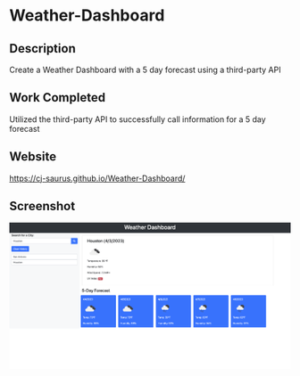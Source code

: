 # Weather-Dashboard

## Description

Create a Weather Dashboard with a 5 day forecast using a third-party API

## Work Completed

Utilized the third-party API to successfully call information for a 5 day forecast


## Website

https://cj-saurus.github.io/Weather-Dashboard/

## Screenshot

<img src="./assets/images/Weather.png"/>